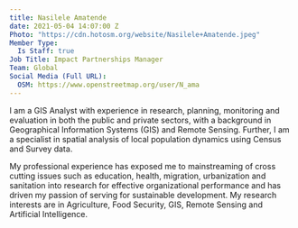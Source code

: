 ```yaml
---
title: Nasilele Amatende
date: 2021-05-04 14:07:00 Z
Photo: "https://cdn.hotosm.org/website/Nasilele+Amatende.jpeg"
Member Type:
  Is Staff: true
Job Title: Impact Partnerships Manager
Team: Global
Social Media (Full URL):
  OSM: https://www.openstreetmap.org/user/N_ama
---
```


I am a GIS Analyst with experience in research, planning, monitoring and evaluation in both the public and private  sectors,  with  a  background  in  Geographical  Information  Systems  (GIS)  and  Remote  Sensing. Further, I am a specialist in spatial analysis of local population dynamics using Census and Survey data.

My professional experience has exposed me to mainstreaming of cross cutting issues such as education, health, migration, urbanization and sanitation into research for effective organizational performance and has driven my passion of serving for sustainable development. My research interests are in Agriculture, Food Security, GIS, Remote Sensing and Artificial Intelligence.